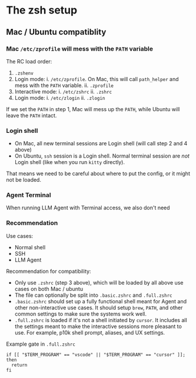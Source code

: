 # The zsh setup

## Mac / Ubuntu compatiblity

### Mac `/etc/zprofile` will mess with the `PATH` variable

The RC load order:

1. `.zshenv`
2. Login mode:
    i. `/etc/zprofile`. On Mac, this will call `path_helper` and mess with the `PATH` variable.
    ii. `.zprofile`
3. Interactive mode:
    i. `/etc/zshrc`
    ii. `.zshrc`
4. Login mode:
    i. `/etc/zlogin`
    ii. `.zlogin`

If we set the `PATH` in step 1, Mac will mess up the `PATH`, while Ubuntu will leave the `PATH` intact.

### Login shell

- On Mac, all new terminal sessions are Login shell (will call step 2 and 4 above)
- On Ubuntu, `ssh` session is a Login shell. Normal terminal session are *not* Login shell
  (like when you run `kitty` directly).

That means we need to be careful about where to put the config, or it might not be loaded.

### Agent Terminal

When running LLM Agent with Terminal access, we also don't need

### Recommendation

Use cases:

- Normal shell
- SSH
- LLM Agent

Recommendation for compatibility:

- Only use `.zshrc` (step 3 above), which will be loaded by all above use cases on both Mac / ubuntu
- The file can optionally be split into `.basic.zshrc` and `.full.zshrc`
- `.basic.zshrc` should set up a fully functional shell meant for Agent and other non-interactive use cases.
  It should setup `brew`, `PATH`, and other common settings to make sure the systems work well.
- `.full.zshrc` is loaded if it's not a shell initiated by `cursor`.
  It includes all the settings meant to make the interactive sessions more pleasant to use.
  For example, p10k shell prompt, aliases, and UX settings.

Example gate in `.full.zshrc`

```
if [[ "$TERM_PROGRAM" == "vscode" || "$TERM_PROGRAM" == "cursor" ]]; then
  return
fi
```
